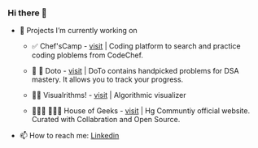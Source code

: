 ### Hi there 👋
- 🔭 Projects I’m currently working on

    - ✅ Chef'sCamp - [visit](https://chefscamp.netlify.app) | Coding platform to search and practice coding ploblems from CodeChef.
    
    - 🤜 🤛 Doto - [visit](https://doto.codes) | DoTo contains handpicked problems for DSA 
        mastery. It allows you to track your progress.

    - 👌🏼 Visualrithms! - [visit](https://visualrithms.netlify.app) | Algorithmic visualizer

    - 👨🏽‍💻 👩🏽‍💻 House of Geeks - [visit](https://houseofgeeks.netlify.app) | Hg Communtiy official website. Curated with Collabration and Open Source.
        
- 📫 How to reach me: [Linkedin](https://linkedin.com/in/ankiiitraj)
